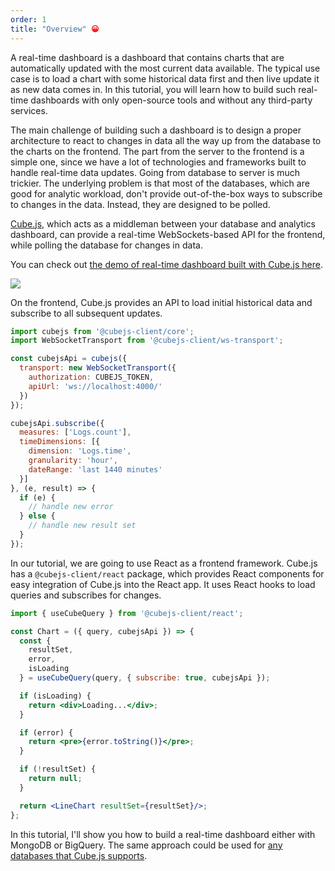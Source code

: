 ```yaml
---
order: 1
title: "Overview" 😀
---
```


A real-time dashboard is a dashboard that contains charts that are automatically updated with the most current data available. The typical use case is to load a chart with some historical data first and then live update it as new data comes in. In this tutorial, you will learn how to build such real-time dashboards with only open-source tools and without any third-party services.

The main challenge of building such a dashboard is to design a proper architecture to react to changes in data all the way up from the database to the charts on the frontend. The part from the server to the frontend is a simple one, since we have a lot of technologies and frameworks built to handle real-time data updates. Going from database to server is much trickier. The underlying problem is that most of the databases, which are good for analytic workload, don't provide out-of-the-box ways to subscribe to changes in the data. Instead, they are designed to be polled.

[Cube.js](https://github.com/cube-js/cube.js), which acts as a middleman between your database and analytics dashboard, can provide a real-time WebSockets-based API for the frontend, while polling the database for changes in data.

You can check out [the demo of real-time dashboard built with Cube.js here](https://real-time-dashboard-demo.cube.dev).

![](/images/schema-1.png)

On the frontend, Cube.js provides an API to load initial historical data and
subscribe to all subsequent updates.

```javascript
import cubejs from '@cubejs-client/core';
import WebSocketTransport from '@cubejs-client/ws-transport';

const cubejsApi = cubejs({
  transport: new WebSocketTransport({
    authorization: CUBEJS_TOKEN,
    apiUrl: 'ws://localhost:4000/'
  })
});

cubejsApi.subscribe({
  measures: ['Logs.count'],
  timeDimensions: [{
    dimension: 'Logs.time',
    granularity: 'hour',
    dateRange: 'last 1440 minutes'
  }]
}, (e, result) => {
  if (e) {
    // handle new error
  } else {
    // handle new result set
  }
});
```

In our tutorial, we are going to use React as a frontend framework. Cube.js has a `@cubejs-client/react` package, which provides React components for easy integration of Cube.js into the React app. It uses React hooks to load queries and subscribes for changes.

```jsx
import { useCubeQuery } from '@cubejs-client/react';

const Chart = ({ query, cubejsApi }) => {
  const {
    resultSet,
    error,
    isLoading
  } = useCubeQuery(query, { subscribe: true, cubejsApi });

  if (isLoading) {
    return <div>Loading...</div>;
  }

  if (error) {
    return <pre>{error.toString()}</pre>;
  }

  if (!resultSet) {
    return null;
  }

  return <LineChart resultSet={resultSet}/>;
};
```

In this tutorial, I'll show you how to build a real-time dashboard either with
MongoDB or BigQuery. The same approach could be used for [any
databases that Cube.js supports](https://cube.dev/docs/connecting-to-the-database).
